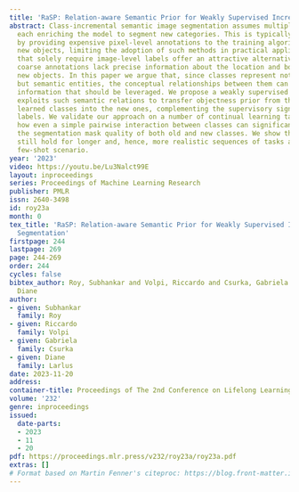 ```yaml
---
title: 'RaSP: Relation-aware Semantic Prior for Weakly Supervised Incremental Segmentation'
abstract: Class-incremental semantic image segmentation assumes multiple model updates,
  each enriching the model to segment new categories. This is typically carried out
  by providing expensive pixel-level annotations to the training algorithm for all
  new objects, limiting the adoption of such methods in practical applications. Approaches
  that solely require image-level labels offer an attractive alternative, yet, such
  coarse annotations lack precise information about the location and boundary of the
  new objects. In this paper we argue that, since classes represent not just indices
  but semantic entities, the conceptual relationships between them can provide valuable
  information that should be leveraged. We propose a weakly supervised approach that
  exploits such semantic relations to transfer objectness prior from the previously
  learned classes into the new ones, complementing the supervisory signal from image-level
  labels. We validate our approach on a number of continual learning tasks, and show
  how even a simple pairwise interaction between classes can significantly improve
  the segmentation mask quality of both old and new classes. We show these conclusions
  still hold for longer and, hence, more realistic sequences of tasks and for a challenging
  few-shot scenario.
year: '2023'
video: https://youtu.be/Lu3Nalct99E
layout: inproceedings
series: Proceedings of Machine Learning Research
publisher: PMLR
issn: 2640-3498
id: roy23a
month: 0
tex_title: 'RaSP: Relation-aware Semantic Prior for Weakly Supervised Incremental
  Segmentation'
firstpage: 244
lastpage: 269
page: 244-269
order: 244
cycles: false
bibtex_author: Roy, Subhankar and Volpi, Riccardo and Csurka, Gabriela and Larlus,
  Diane
author:
- given: Subhankar
  family: Roy
- given: Riccardo
  family: Volpi
- given: Gabriela
  family: Csurka
- given: Diane
  family: Larlus
date: 2023-11-20
address:
container-title: Proceedings of The 2nd Conference on Lifelong Learning Agents
volume: '232'
genre: inproceedings
issued:
  date-parts:
  - 2023
  - 11
  - 20
pdf: https://proceedings.mlr.press/v232/roy23a/roy23a.pdf
extras: []
# Format based on Martin Fenner's citeproc: https://blog.front-matter.io/posts/citeproc-yaml-for-bibliographies/
---
```

